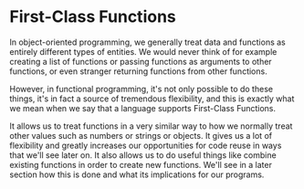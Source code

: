 # First-Class Functions
In object-oriented programming, we generally treat data and functions as entirely different types of entities. We would never think of for example creating a list of functions or passing functions as arguments to other functions, or even stranger returning functions from other functions.

However, in functional programming, it's not only possible to do these things, it's in fact a source of tremendous flexibility, and this is exactly what we mean when we say that a language supports First-Class Functions. 

It allows us to treat functions in a very similar way to how we normally treat other values such as numbers or strings or objects. It gives us a lot of flexibility and greatly increases our opportunities for code reuse in ways that we'll see later on. It also allows us to do useful things like combine existing functions in order to create new functions. We'll see in a later section how this is done and what its implications for our programs.

